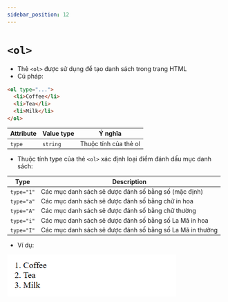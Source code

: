 ```yaml
---
sidebar_position: 12
---
```


# `<ol>`

- Thẻ `<ol>` được sử dụng để tạo danh sách trong trang HTML
- Cú pháp:

```html
<ol type="...">
  <li>Coffee</li>
  <li>Tea</li>
  <li>Milk</li>
</ol> 
```
| Attribute | Value type | Ý nghĩa                                     |
| --------- | ---------- | ------------------------------------------- |
| `type`    | `string`   | Thuộc tính của thẻ ol                       |

- Thuộc tính type của thẻ `<ol>` xác định loại điểm đánh dấu mục danh sách:

| Type     | Description                                               |
|----------|-----------------------------------------------------------|
| `type="1"` | Các mục danh sách sẽ được đánh số bằng số (mặc định)      |
| `type="a"` | Các mục danh sách sẽ được đánh số bằng chữ in hoa         |
| `type="A"` | Các mục danh sách sẽ được đánh số bằng chữ thường         |
| `type="i"` | Các mục danh sách sẽ được đánh số bằng số La Mã in hoa    |
| `type="I"` | Các mục danh sách sẽ được đánh số bằng số La Mã in thường |

- Ví dụ:

![ol](image/table-tags/ol.png)
